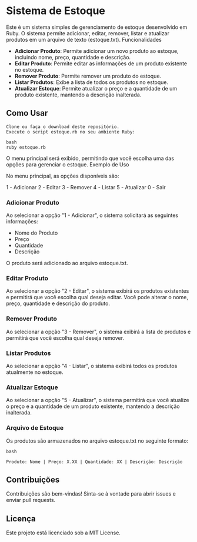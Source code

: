 # Sistema de Estoque

Este é um sistema simples de gerenciamento de estoque desenvolvido em Ruby. O sistema permite adicionar, editar, remover, listar e atualizar produtos em um arquivo de texto (estoque.txt).
Funcionalidades

   - **Adicionar Produto**: Permite adicionar um novo produto ao estoque, incluindo nome, preço, quantidade e descrição.
   - **Editar Produto**: Permite editar as informações de um produto existente no estoque.
   - **Remover Produto**: Permite remover um produto do estoque.
   - **Listar Produtos**: Exibe a lista de todos os produtos no estoque.
   - **Atualizar Estoque**: Permite atualizar o preço e a quantidade de um produto existente, mantendo a descrição inalterada.

## Como Usar

    Clone ou faça o download deste repositório.
    Execute o script estoque.rb no seu ambiente Ruby:

```
bash
ruby estoque.rb
```

O menu principal será exibido, permitindo que você escolha uma das opções para gerenciar o estoque.
Exemplo de Uso

No menu principal, as opções disponíveis são:

1 - Adicionar
2 - Editar
3 - Remover
4 - Listar
5 - Atualizar
0 - Sair

### Adicionar Produto

Ao selecionar a opção "1 - Adicionar", o sistema solicitará as seguintes informações:

   - Nome do Produto
   - Preço
   - Quantidade
   - Descrição

O produto será adicionado ao arquivo estoque.txt.

### Editar Produto

Ao selecionar a opção "2 - Editar", o sistema exibirá os produtos existentes e permitirá que você escolha qual deseja editar. Você pode alterar o nome, preço, quantidade e descrição do produto.

### Remover Produto

Ao selecionar a opção "3 - Remover", o sistema exibirá a lista de produtos e permitirá que você escolha qual deseja remover.

### Listar Produtos

Ao selecionar a opção "4 - Listar", o sistema exibirá todos os produtos atualmente no estoque.

### Atualizar Estoque

Ao selecionar a opção "5 - Atualizar", o sistema permitirá que você atualize o preço e a quantidade de um produto existente, mantendo a descrição inalterada.

### Arquivo de Estoque

Os produtos são armazenados no arquivo estoque.txt no seguinte formato:

```
bash

Produto: Nome | Preço: X.XX | Quantidade: XX | Descrição: Descrição
```

## Contribuições

Contribuições são bem-vindas! Sinta-se à vontade para abrir issues e enviar pull requests.

## Licença

Este projeto está licenciado sob a MIT License.
